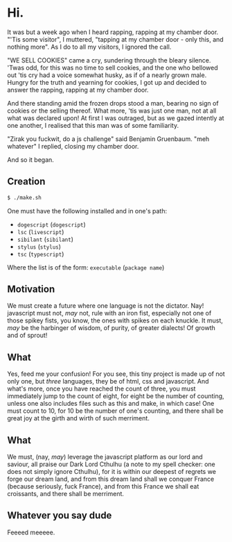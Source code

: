 # Hi.

It was but a week ago when I heard rapping, rapping at my chamber door. "'Tis some visitor", I muttered, "tapping at my chamber door - only this, and nothing more". As I do to all my visitors, I ignored the call.

"WE SELL COOKIES" came a cry, sundering through the bleary silence. 'Twas odd, for this was no time to sell cookies, and the one who bellowed out 'tis cry had a voice somewhat husky, as if of a nearly grown male. Hungry for the truth and yearning for cookies, I got up and decided to answer the rapping, rapping at my chamber door.

And there standing amid the frozen drops stood a man, bearing no sign of cookies or the selling thereof. What more, 'tis was just one man, not at all what was declared upon! At first I was outraged, but as we gazed intently at one another, I realised that this man was of some familiarity.

"Zirak you fuckwit, do a js challenge" said Benjamin Gruenbaum.
"meh whatever" I replied, closing my chamber door.

And so it began.

## Creation

```sh
$ ./make.sh
```

One must have the following installed and in one's path:
* `dogescript` (`dogescript`)
* `lsc` (`livescript`)
* `sibilant` (`sibilant`)
* `stylus` (`stylus`)
* `tsc` (`typescript`)

Where the list is of the form: `executable` (`package name`)

## Motivation
We must create a future where one language is not the dictator. Nay! javascript must not, *may* not, rule with an iron fist, especially not one of those spikey fists, you know, the ones with spikes on each knuckle. It must, *may* be the harbinger of wisdom, of purity, of greater dialects! Of growth and of sprout!

## What
Yes, feed me your confusion! For you see, this tiny project is made up of not only one, but *three* languages, they be of html, css and javascript. And what's more, once you have reached the count of three, you must immediately jump to the count of eight, for eight be the number of counting, unless one also includes files such as this and make, in which case! One must count to 10, for 10 be the number of one's counting, and there shall be great joy at the girth and wirth of such merriment.

## What
We must, (nay, *may*) leverage the javascript platform as our lord and saviour, all praise our Dark Lord Cthulhu (a note to my spell checker: one does not simply ignore Cthulhu), for it is within our deepest of regrets we forge our dream land, and from this dream land shall we conquer France (because seriously, fuck France), and from this France we shall eat croissants, and there shall be merriment.

## Whatever you say dude
Feeeed meeeee.

